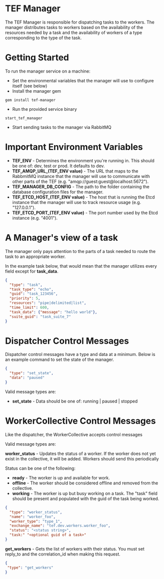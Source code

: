 TEF Manager
=========

The TEF Manager is responsible for dispatching tasks to the workers. The manager distributes tasks to workers based on the availability of the resources needed by a task and the availability of workers of a type corresponding to the type of the task.


Getting Started
=========

To run the manager service on a machine:

* Set the environmental variables that the manager will use to configure itself (see below)
* Install the manager gem
 ```
 gem install tef-manager
 ```
* Run the provided service binary
 ```
 start_tef_manager
 ```
* Start sending tasks to the manager via RabbitMQ


Important Environment Variables
=========
 * **TEF_ENV** - Determines the environment you're running in.  This should be one of: dev, test or prod.  It defaults to dev.
 * **TEF_AMQP_URL_(TEF_ENV value)** - The URL that maps to the RabbmitMQ instance that the manager will use to communicate with other parts of the TEF (e.g. "amqp://guest:guest@localhost:5672"). 
 * **TEF_MANAGER_DB_CONFIG** - The path to the folder containing the database configuration files for the manager.
 * **TEF_ETCD_HOST_(TEF_ENV value)** - The host that is running the Etcd instance that the manager will use to track resource usage (e.g. "127.0.0.1"). 
 * **TEF_ETCD_PORT_(TEF_ENV value)** - The port number used by the Etcd instance (e.g. "4001"). 


A Manager's view of a task
=========

The manager only pays attention to the parts of a task needed to route the task to an appropriate worker.
 
In the example task below, that would mean that the manager utilizes every field except for **task_data**.

```json
{
  "type": "task",
  "task_type": "echo",
  "guid": "task_123456",
  "priority": 5,
  "resources": "pipe|delimited|list",
  "time_limit": 600,
  "task_data": {"message": "hello world"},
  "suite_guid": "task_suite_7"  
}
```

Dispatcher Control Messages
========= 
Dispatcher control messages have a type and data at a minimum.  Below is an example command to set the state of the manager.
 ```json
 {
   "type": "set_state",
   "data": "paused"
 }
 ```

Valid message types are:

* **set_state** - Data should be one of: running | paused | stopped


WorkerCollective Control Messages
========= 
Like the dispatcher, the WorkerCollective accepts control messages 
 
Valid message types are:

**worker_status** - Updates the status of a worker.  If the worker does not yet exist in the collective, it will be added.  Workers should send this periodically

Status can be one of the following:

 * **ready** - The worker is up and available for work.
 * **offline** - The worker should be considered offline and removed from the collective.
 * **working** - The worker is up but busy working on a task.  The "task" field should be present and populated with the guid of the task being worked. 

 ```json
 {
   "type": "worker_status",
   "name": "worker_foo",
   "worker_type": "type_1",
   "exchange_name": "tef.dev.workers.worker_foo",
   "status": "<status string>",
   "task:" "<optional guid of a task>"
 }
 ```

**get_workers** - Gets the list of workers with their status.  You must set reply_to and the correlation_id when making this request.
```json
{
 "type": "get_workers"
}
   ``` 
